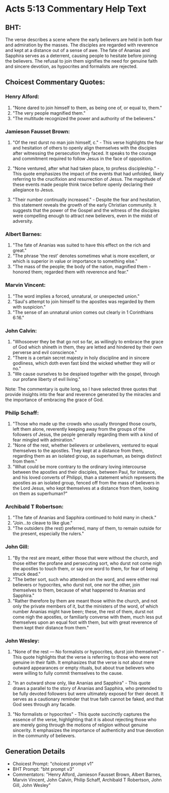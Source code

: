 # Acts 5:13 Commentary Help Text

## BHT:
The verse describes a scene where the early believers are held in both fear and admiration by the masses. The disciples are regarded with reverence and kept at a distance out of a sense of awe. The fate of Ananias and Sapphira serves as a deterrent, causing people to hesitate before joining the believers. The refusal to join them signifies the need for genuine faith and sincere devotion, as hypocrites and formalists are rejected.

## Choicest Commentary Quotes:
### Henry Alford:
1. "None dared to join himself to them, as being one of, or equal to, them." 
2. "The very people magnified them." 
3. "The multitude recognized the power and authority of the believers."

### Jamieson Fausset Brown:
1. "Of the rest durst no man join himself, c." - This verse highlights the fear and hesitation of others to openly align themselves with the disciples after witnessing the persecution they faced. It speaks to the courage and commitment required to follow Jesus in the face of opposition.

2. "None ventured, after what had taken place, to profess discipleship." - This quote emphasizes the impact of the events that had unfolded, likely referring to the crucifixion and resurrection of Jesus. The magnitude of these events made people think twice before openly declaring their allegiance to Jesus.

3. "Their number continually increased." - Despite the fear and hesitation, this statement reveals the growth of the early Christian community. It suggests that the power of the Gospel and the witness of the disciples were compelling enough to attract new believers, even in the midst of adversity.

### Albert Barnes:
1. "The fate of Ananias was suited to have this effect on the rich and great."
2. "The phrase 'the rest' denotes sometimes what is more excellent, or which is superior in value or importance to something else."
3. "The mass of the people; the body of the nation, magnified them - honored them; regarded them with reverence and fear."

### Marvin Vincent:
1. "The word implies a forced, unnatural, or unexpected union."
2. "Saul's attempt to join himself to the apostles was regarded by them with suspicion."
3. "The sense of an unnatural union comes out clearly in 1 Corinthians 6:16."

### John Calvin:
1. "Whosoever they be that go not so far, as willingly to embrace the grace of God which shineth in them, they are letted and hindered by their own perverse and evil conscience."
2. "There is a certain secret majesty in holy discipline and in sincere godliness, which doth even fast bind the wicked whether they will or no."
3. "We cause ourselves to be despised together with the gospel, through our profane liberty of evil living."

Note: The commentary is quite long, so I have selected three quotes that provide insights into the fear and reverence generated by the miracles and the importance of embracing the grace of God.

### Philip Schaff:
1. "Those who made up the crowds who usually thronged those courts, left them alone, reverently keeping away from the groups of the followers of Jesus, the people generally regarding them with a kind of fear mingled with admiration."
2. "None of the rest, whether believers or unbelievers, ventured to equal themselves to the apostles. They kept at a distance from them, regarding them as an isolated group, as superhuman, as beings distinct from them."
3. "What could be more contrary to the ordinary loving intercourse between the apostles and their disciples, between Paul, for instance, and his loved converts of Philippi, than a statement which represents the apostles as an isolated group, fenced off from the mass of believers in the Lord Jesus, who kept themselves at a distance from them, looking on them as superhuman?"

### Archibald T Robertson:
1. "The fate of Ananias and Sapphira continued to hold many in check."
2. "Join...to cleave to like glue."
3. "The outsiders (the rest) preferred, many of them, to remain outside for the present, especially the rulers."

### John Gill:
1. "By the rest are meant, either those that were without the church, and those either the profane and persecuting sort, who durst not come nigh the apostles to touch them, or say one word to them, for fear of being struck dead."
2. "The better sort, such who attended on the word, and were either real believers or hypocrites, who durst not, one nor the other, join themselves to them, because of what happened to Ananias and Sapphira."
3. "Rather therefore by them are meant those within the church, and not only the private members of it, but the ministers of the word, of which number Ananias might have been; these, the rest of them, durst not come nigh the apostles, or familiarly converse with them, much less put themselves upon an equal foot with them, but with great reverence of them kept their distance from them."

### John Wesley:
1. "None of the rest — No formalists or hypocrites, durst join themselves" - This quote highlights that the verse is referring to those who were not genuine in their faith. It emphasizes that the verse is not about mere outward appearances or empty rituals, but about true believers who were willing to fully commit themselves to the cause.

2. "In an outward show only, like Ananias and Sapphira" - This quote draws a parallel to the story of Ananias and Sapphira, who pretended to be fully devoted followers but were ultimately exposed for their deceit. It serves as a cautionary reminder that true faith cannot be faked, and that God sees through any facade.

3. "No formalists or hypocrites" - This quote succinctly captures the essence of the verse, highlighting that it is about rejecting those who are merely going through the motions of religion without genuine sincerity. It emphasizes the importance of authenticity and true devotion in the community of believers.


## Generation Details
- Choicest Prompt: "choicest prompt v1"
- BHT Prompt: "bht prompt v3"
- Commentators: "Henry Alford, Jamieson Fausset Brown, Albert Barnes, Marvin Vincent, John Calvin, Philip Schaff, Archibald T Robertson, John Gill, John Wesley"
